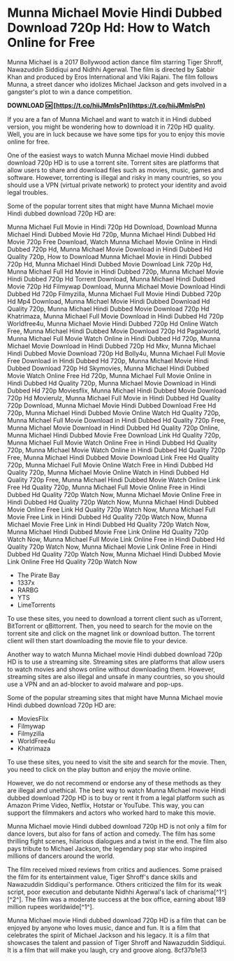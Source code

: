 
 
# Munna Michael Movie Hindi Dubbed Download 720p Hd: How to Watch Online for Free
 
Munna Michael is a 2017 Bollywood action dance film starring Tiger Shroff, Nawazuddin Siddiqui and Nidhhi Agerwal. The film is directed by Sabbir Khan and produced by Eros International and Viki Rajani. The film follows Munna, a street dancer who idolizes Michael Jackson and gets involved in a gangster's plot to win a dance competition.
 
**DOWNLOAD 🆗 [https://t.co/hiiJMmlsPn](https://t.co/hiiJMmlsPn)**


 
If you are a fan of Munna Michael and want to watch it in Hindi dubbed version, you might be wondering how to download it in 720p HD quality. Well, you are in luck because we have some tips for you to enjoy this movie online for free.
 
One of the easiest ways to watch Munna Michael movie Hindi dubbed download 720p HD is to use a torrent site. Torrent sites are platforms that allow users to share and download files such as movies, music, games and software. However, torrenting is illegal and risky in many countries, so you should use a VPN (virtual private network) to protect your identity and avoid legal troubles.
 
Some of the popular torrent sites that might have Munna Michael movie Hindi dubbed download 720p HD are:
 
Munna Michael Full Movie in Hindi 720p Hd Download,  Download Munna Michael Hindi Dubbed Movie Hd 720p,  Munna Michael Hindi Dubbed Hd Movie 720p Free Download,  Watch Munna Michael Movie Online in Hindi Dubbed 720p Hd,  Munna Michael Movie Download in Hindi Dubbed Hd Quality 720p,  How to Download Munna Michael Movie in Hindi Dubbed 720p Hd,  Munna Michael Hindi Dubbed Movie Download Link 720p Hd,  Munna Michael Full Hd Movie in Hindi Dubbed 720p,  Munna Michael Movie Hindi Dubbed 720p Hd Torrent Download,  Munna Michael Hindi Dubbed Movie 720p Hd Filmywap Download,  Munna Michael Movie Download Hindi Dubbed Hd 720p Filmyzilla,  Munna Michael Full Movie Hindi Dubbed 720p Hd Mp4 Download,  Munna Michael Movie Hindi Dubbed Download Hd Quality 720p,  Munna Michael Hindi Dubbed Movie Download 720p Hd Khatrimaza,  Munna Michael Full Movie Download in Hindi Dubbed Hd 720p Worldfree4u,  Munna Michael Movie Hindi Dubbed 720p Hd Online Watch Free,  Munna Michael Hindi Dubbed Movie Download 720p Hd Pagalworld,  Munna Michael Full Movie Watch Online in Hindi Dubbed Hd 720p,  Munna Michael Movie Download in Hindi Dubbed 720p Hd Mkv,  Munna Michael Hindi Dubbed Movie Download 720p Hd Bolly4u,  Munna Michael Full Movie Free Download in Hindi Dubbed Hd 720p,  Munna Michael Movie Hindi Dubbed Download 720p Hd Skymovies,  Munna Michael Hindi Dubbed Movie Watch Online Free Hd 720p,  Munna Michael Full Movie Online in Hindi Dubbed Hd Quality 720p,  Munna Michael Movie Download in Hindi Dubbed Hd 720p Moviesflix,  Munna Michael Hindi Dubbed Movie Download 720p Hd Movierulz,  Munna Michael Full Movie in Hindi Dubbed Hd Quality 720p Download,  Munna Michael Movie Hindi Dubbed Download Free Hd 720p,  Munna Michael Hindi Dubbed Movie Online Watch Hd Quality 720p,  Munna Michael Full Movie Download in Hindi Dubbed Hd Quality 720p Free,  Munna Michael Movie Download in Hindi Dubbed Hd Quality 720p Online,  Munna Michael Hindi Dubbed Movie Free Download Link Hd Quality 720p,  Munna Michael Full Movie Watch Online Free in Hindi Dubbed Hd Quality 720p,  Munna Michael Movie Watch Online in Hindi Dubbed Hd Quality 720p Free,  Munna Michael Hindi Dubbed Movie Download Link Free Hd Quality 720p,  Munna Michael Full Movie Online Watch Free in Hindi Dubbed Hd Quality 720p,  Munna Michael Movie Online Watch in Hindi Dubbed Hd Quality 720p Free,  Munna Michael Hindi Dubbed Movie Watch Online Link Free Hd Quality 720p,  Munna Michael Full Movie Online Free in Hindi Dubbed Hd Quality 720p Watch Now,  Munna Michael Movie Online Free in Hindi Dubbed Hd Quality 720p Watch Now,  Munna Michael Hindi Dubbed Movie Online Free Link Hd Quality 720p Watch Now,  Munna Michael Full Movie Free Link in Hindi Dubbed Hd Quality 720p Watch Now,  Munna Michael Movie Free Link in Hindi Dubbed Hd Quality 720p Watch Now,  Munna Michael Hindi Dubbed Movie Free Link Online Hd Quality 720p Watch Now,  Munna Michael Full Movie Link Online Free in Hindi Dubbed Hd Quality 720p Watch Now,  Munna Michael Movie Link Online Free in Hindi Dubbed Hd Quality 720p Watch Now,  Munna Michael Hindi Dubbed Movie Link Online Free Hd Quality 720p Watch Now
 
- The Pirate Bay
- 1337x
- RARBG
- YTS
- LimeTorrents

To use these sites, you need to download a torrent client such as uTorrent, BitTorrent or qBittorrent. Then, you need to search for the movie on the torrent site and click on the magnet link or download button. The torrent client will then start downloading the movie file to your device.
 
Another way to watch Munna Michael movie Hindi dubbed download 720p HD is to use a streaming site. Streaming sites are platforms that allow users to watch movies and shows online without downloading them. However, streaming sites are also illegal and unsafe in many countries, so you should use a VPN and an ad-blocker to avoid malware and pop-ups.
 
Some of the popular streaming sites that might have Munna Michael movie Hindi dubbed download 720p HD are:

- MoviesFlix
- Filmywap
- Filmyzilla
- WorldFree4u
- Khatrimaza

To use these sites, you need to visit the site and search for the movie. Then, you need to click on the play button and enjoy the movie online.
 
However, we do not recommend or endorse any of these methods as they are illegal and unethical. The best way to watch Munna Michael movie Hindi dubbed download 720p HD is to buy or rent it from a legal platform such as Amazon Prime Video, Netflix, Hotstar or YouTube. This way, you can support the filmmakers and actors who worked hard to make this movie.
  
Munna Michael movie Hindi dubbed download 720p HD is not only a film for dance lovers, but also for fans of action and comedy. The film has some thrilling fight scenes, hilarious dialogues and a twist in the end. The film also pays tribute to Michael Jackson, the legendary pop star who inspired millions of dancers around the world.
 
The film received mixed reviews from critics and audiences. Some praised the film for its entertainment value, Tiger Shroff's dance skills and Nawazuddin Siddiqui's performance. Others criticized the film for its weak script, poor execution and debutante Nidhhi Agerwal's lack of charisma[^1^] [^2^]. The film was a moderate success at the box office, earning about 189 million rupees worldwide[^1^].
 
Munna Michael movie Hindi dubbed download 720p HD is a film that can be enjoyed by anyone who loves music, dance and fun. It is a film that celebrates the spirit of Michael Jackson and his legacy. It is a film that showcases the talent and passion of Tiger Shroff and Nawazuddin Siddiqui. It is a film that will make you laugh, cry and groove along.
 8cf37b1e13
 
